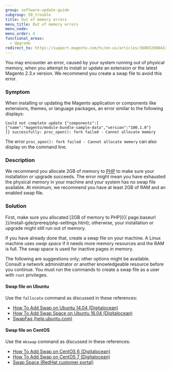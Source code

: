 ```yaml
---
group: software-update-guide
subgroup: 50_trouble
title: Out of memory errors
menu_title: Out of memory errors
menu_node:
menu_order: 4
functional_areas:
  - Upgrade
redirect_to: https://support.magento.com/hc/en-us/articles/360032980432
---
```


You may encounter an error, caused by your system running out of physical memory, when you attempt to install or update an extension or the latest Magento 2.3.x version. We recommend you create a swap file to avoid this error.

### Symptom

When installing or updating the Magento application or components like extensions, themes, or language packages, an error similar to the following displays:

```terminal
Could not complete update {"components":[
{"name":"magento/module-bundle-sample-data","version":"100.1.0"}
]} successfully: proc_open(): fork failed - Cannot allocate memory
```

The error `proc_open(): fork failed - Cannot allocate memory` can also display on the command line.

### Description

We recommend you allocate 2GB of memory to [PHP](https://glossary.magento.com/php) to make sure your installation or upgrade succeeds. The error might mean you have exhausted the physical memory in your machine and your system has no swap file available. At minimum, we recommend you have at least 2GB of RAM and an enabled swap file.

### Solution

First, make sure you allocated [2GB of memory to PHP]({{ page.baseurl }}/install-gde/prereq/php-settings.html); otherwise, your installation or upgrade might still run out of memory.

If you have already done that, create a swap file on your machine. A Linux machine uses *swap space* if it needs more memory resources and the RAM is full. The swap space is used for inactive pages in memory.

The following are suggestions only; other options might be available. Consult a network administrator or another knowledgeable resource before you continue. You must run the commands to create a swap file as a user with `root` privileges.

#### Swap file on Ubuntu

Use the `fallocate` command as discussed in these references:

*  [How To Add Swap on Ubuntu 14.04 (Digitalocean)](https://www.digitalocean.com/community/tutorials/how-to-add-swap-on-ubuntu-14-04)
*  [How To Add Swap Space on Ubuntu 16.04 (Digitalocean)](https://www.digitalocean.com/community/tutorials/how-to-add-swap-space-on-ubuntu-16-04)
*  [SwapFaq (help.ubuntu.com)](https://help.ubuntu.com/community/SwapFaq)

#### Swap file on CentOS

Use the `mkswap` command as discussed in these references:

*  [How To Add Swap on CentOS 6 (Digitalocean)](https://www.digitalocean.com/community/tutorials/how-to-add-swap-on-centos-6)
*  [How To Add Swap on CentOS 7 (Digitalocean)](https://www.digitalocean.com/community/tutorials/how-to-add-swap-on-centos-7)
*  [Swap Space (RedHat customer portal)](https://access.redhat.com/documentation/en-US/Red_Hat_Enterprise_Linux/6/html/Storage_Administration_Guide/ch-swapspace.html)
